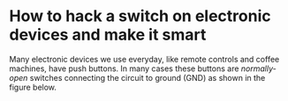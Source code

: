 # How to hack a switch on electronic devices and make it smart
Many electronic devices we use everyday, like remote controls and coffee machines, have push buttons. In many cases these buttons are _normally-open_ switches connecting the circuit to ground (GND) as shown in the figure below.
